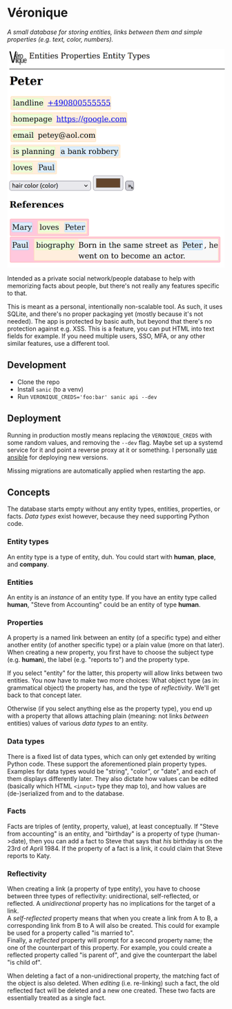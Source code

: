 # Véronique

_A small database for storing entities, links between them and simple properties
(e.g. text, color, numbers)._

![a screenshot showing a basic detail view of an example entry](screenshot.png)

Intended as a private social network/people database to help with memorizing
facts about people, but there's not really any features specific to that.

This is meant as a personal, intentionally non-scalable tool. As such, it uses
SQLite, and there's no proper packaging yet (mostly because it's not needed).
The app is protected by basic auth, but beyond that there's no protection
against e.g. XSS. This is a feature, you can put HTML into text fields for
example. If you need multiple users, SSO, MFA, or any other similar features,
use a different tool.

## Development

- Clone the repo
- Install `sanic` (to a venv)
- Run `VERONIQUE_CREDS='foo:bar' sanic api --dev`

## Deployment

Running in production mostly means replacing the `VERONIQUE_CREDS` with some
random values, and removing the `--dev` flag. Maybe set up a systemd service
for it and point a reverse proxy at it or something. I personally [use
ansible](https://github.com/L3viathan/ansibly/blob/master/roles/mainserver/tasks/veronique.yml)
for deploying new versions.

Missing migrations are automatically applied when restarting the app.

## Concepts

The database starts empty without any entity types, entities, properties, or
facts. _Data types_ exist however, because they need supporting Python code.

### Entity types

An entity type is a type of entity, duh. You could start with **human**,
**place**, and **company**.

### Entities

An entity is an _instance_ of an entity type. If you have an entity type called
**human**, "Steve from Accounting" could be an entity of type **human**.

### Properties

A property is a named link between an entity (of a specific type) and either
another entity (of another specific type) or a plain value (more on that
later). When creating a new property, you first have to choose the subject type
(e.g. **human**), the label (e.g. "reports to") and the property type.

If you select "entity" for the latter, this property will allow links between
two entities. You now have to make two more choices: What object type (as in:
grammatical object) the property has, and the type of _reflectivity_. We'll get
back to that concept later.

Otherwise (if you select anything else as the property type), you end up with a
property that allows attaching plain (meaning: not links _between_ entities)
values of various _data types_ to an entity.

### Data types

There is a fixed list of data types, which can only get extended by writing
Python code. These support the aforementioned plain property types. Examples
for data types would be "string", "color", or "date", and each of them displays
differently later. They also dictate how values can be edited (basically which
HTML `<input>` type they map to), and how values are (de-)serialized from and
to the database.

### Facts

Facts are triples of (entity, property, value), at least conceptually. If
"Steve from accounting" is an entity, and "birthday" is a property of type
(human-&gt;date), then you can add a fact to Steve that says that _his_
birthday is on the 23rd of April 1984. If the property of a fact is a link, it
could claim that Steve reports to Katy.

### Reflectivity

When creating a link (a property of type entity), you have to choose between
three types of reflectivity: unidirectional, self-reflected, or reflected.
A _unidirectional_ property has no implications for the target of a link.  
A _self-reflected_ property means that when you create a link from A to B, a
corresponding link from B to A will also be created. This could for example be
used for a property called "is married to".  
Finally, a _reflected_ property will prompt for a second property name; the one
of the counterpart of this property. For example, you could create a reflected
property called "is parent of", and give the counterpart the label "is child
of".

When deleting a fact of a non-unidirectional property, the matching fact of the
object is also deleted. When _editing_ (i.e. re-linking) such a fact, the old
reflected fact will be deleted and a new one created. These two facts are
essentially treated as a single fact.
